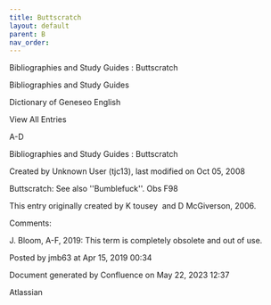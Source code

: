 ```yaml
---
title: Buttscratch
layout: default
parent: B
nav_order:
---
```


Bibliographies and Study Guides : Buttscratch

Bibliographies and Study Guides

Dictionary of Geneseo English

View All Entries

A-D

Bibliographies and Study Guides : Buttscratch

Created by  Unknown User (tjc13), last modified on Oct 05, 2008

Buttscratch: See also ''Bumblefuck''. Obs F98

This entry originally created by K tousey  and D McGiverson, 2006.

Comments:

J. Bloom, A-F, 2019: This term is completely obsolete and out of use. 

Posted by jmb63 at Apr 15, 2019 00:34

Document generated by Confluence on May 22, 2023 12:37

Atlassian
